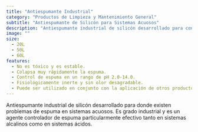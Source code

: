 ```yaml
---
title: "Antiespumante Industrial"
category: "Productos de Limpieza y Mantenimiento General"
subtitle: "Antiespumante de Silicón para Sistemas Acuosos"
description: "Antiespumante industrial de silicón desarrollado para controlar problemas de espuma en sistemas acuosos, efectivo en sistemas alcalinos y ácidos."
image: ""
size:
  - 20L
  - 50L
  - 60L
features:
  - No es tóxico y es estable.
  - Colapsa muy rápidamente la espuma.
  - Control de espuma en un rango de pH 2.0-14.0.
  - Fisiológicamente inerte y sin olor desagradable.
  - Puede ser utilizado en conjunto con la aplicación de otros productos de Química LA-RAN.
---
```


Antiespumante industrial de silicón desarrollado para donde existen problemas de espuma en sistemas acuosos. Es grado industrial y es un agente controlador de espuma particularmente efectivo tanto en sistemas alcalinos como en sistemas ácidos.

